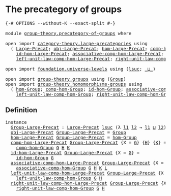 # The precategory of groups

<pre class="Agda"><a id="38" class="Symbol">{-#</a> <a id="42" class="Keyword">OPTIONS</a> <a id="50" class="Pragma">--without-K</a> <a id="62" class="Pragma">--exact-split</a> <a id="76" class="Symbol">#-}</a>

<a id="81" class="Keyword">module</a> <a id="88" href="group-theory.precategory-of-groups.html" class="Module">group-theory.precategory-of-groups</a> <a id="123" class="Keyword">where</a>

<a id="130" class="Keyword">open</a> <a id="135" class="Keyword">import</a> <a id="142" href="category-theory.large-precategories.html" class="Module">category-theory.large-precategories</a> <a id="178" class="Keyword">using</a>
  <a id="186" class="Symbol">(</a> <a id="188" href="category-theory.large-precategories.html#654" class="Record">Large-Precat</a><a id="200" class="Symbol">;</a> <a id="202" href="category-theory.large-precategories.html#772" class="Field">obj-Large-Precat</a><a id="218" class="Symbol">;</a> <a id="220" href="category-theory.large-precategories.html#824" class="Field">hom-Large-Precat</a><a id="236" class="Symbol">;</a> <a id="238" href="category-theory.large-precategories.html#938" class="Field">comp-hom-Large-Precat</a><a id="259" class="Symbol">;</a>
    <a id="265" href="category-theory.large-precategories.html#1189" class="Field">id-hom-Large-Precat</a><a id="284" class="Symbol">;</a> <a id="286" href="category-theory.large-precategories.html#1294" class="Field">associative-comp-hom-Large-Precat</a><a id="319" class="Symbol">;</a>
    <a id="325" href="category-theory.large-precategories.html#1736" class="Field">left-unit-law-comp-hom-Large-Precat</a><a id="360" class="Symbol">;</a> <a id="362" href="category-theory.large-precategories.html#1956" class="Field">right-unit-law-comp-hom-Large-Precat</a><a id="398" class="Symbol">)</a>

<a id="401" class="Keyword">open</a> <a id="406" class="Keyword">import</a> <a id="413" href="foundation.universe-levels.html" class="Module">foundation.universe-levels</a> <a id="440" class="Keyword">using</a> <a id="446" class="Symbol">(</a><a id="447" href="Agda.Primitive.html#780" class="Primitive">lsuc</a><a id="451" class="Symbol">;</a> <a id="453" href="Agda.Primitive.html#810" class="Primitive Operator">_⊔_</a><a id="456" class="Symbol">)</a>

<a id="459" class="Keyword">open</a> <a id="464" class="Keyword">import</a> <a id="471" href="group-theory.groups.html" class="Module">group-theory.groups</a> <a id="491" class="Keyword">using</a> <a id="497" class="Symbol">(</a><a id="498" href="group-theory.groups.html#2398" class="Function">Group</a><a id="503" class="Symbol">)</a>
<a id="505" class="Keyword">open</a> <a id="510" class="Keyword">import</a> <a id="517" href="group-theory.homomorphisms-groups.html" class="Module">group-theory.homomorphisms-groups</a> <a id="551" class="Keyword">using</a>
  <a id="559" class="Symbol">(</a> <a id="561" href="group-theory.homomorphisms-groups.html#4177" class="Function">hom-Group</a><a id="570" class="Symbol">;</a> <a id="572" href="group-theory.homomorphisms-groups.html#2192" class="Function">comp-hom-Group</a><a id="586" class="Symbol">;</a> <a id="588" href="group-theory.homomorphisms-groups.html#2023" class="Function">id-hom-Group</a><a id="600" class="Symbol">;</a> <a id="602" href="group-theory.homomorphisms-groups.html#4353" class="Function">associative-comp-hom-Group</a><a id="628" class="Symbol">;</a>
    <a id="634" href="group-theory.homomorphisms-groups.html#4919" class="Function">left-unit-law-comp-hom-Group</a><a id="662" class="Symbol">;</a> <a id="664" href="group-theory.homomorphisms-groups.html#5195" class="Function">right-unit-law-comp-hom-Group</a><a id="693" class="Symbol">)</a>
</pre>
## Definition

<pre class="Agda"><a id="723" class="Keyword">instance</a>
  <a id="Group-Large-Precat"></a><a id="734" href="group-theory.precategory-of-groups.html#734" class="Function">Group-Large-Precat</a> <a id="753" class="Symbol">:</a> <a id="755" href="category-theory.large-precategories.html#654" class="Record">Large-Precat</a> <a id="768" href="Agda.Primitive.html#780" class="Primitive">lsuc</a> <a id="773" class="Symbol">(λ</a> <a id="776" href="group-theory.precategory-of-groups.html#776" class="Bound">l1</a> <a id="779" href="group-theory.precategory-of-groups.html#779" class="Bound">l2</a> <a id="782" class="Symbol">→</a> <a id="784" href="group-theory.precategory-of-groups.html#776" class="Bound">l1</a> <a id="787" href="Agda.Primitive.html#810" class="Primitive Operator">⊔</a> <a id="789" href="group-theory.precategory-of-groups.html#779" class="Bound">l2</a><a id="791" class="Symbol">)</a>
  <a id="795" href="category-theory.large-precategories.html#772" class="Field">obj-Large-Precat</a> <a id="812" href="group-theory.precategory-of-groups.html#734" class="Function">Group-Large-Precat</a> <a id="831" class="Symbol">=</a> <a id="833" href="group-theory.groups.html#2398" class="Function">Group</a>
  <a id="841" href="category-theory.large-precategories.html#824" class="Field">hom-Large-Precat</a> <a id="858" href="group-theory.precategory-of-groups.html#734" class="Function">Group-Large-Precat</a> <a id="877" class="Symbol">=</a> <a id="879" href="group-theory.homomorphisms-groups.html#4177" class="Function">hom-Group</a>
  <a id="891" href="category-theory.large-precategories.html#938" class="Field">comp-hom-Large-Precat</a> <a id="913" href="group-theory.precategory-of-groups.html#734" class="Function">Group-Large-Precat</a> <a id="932" class="Symbol">{</a><a id="933" class="Argument">X</a> <a id="935" class="Symbol">=</a> <a id="937" href="group-theory.precategory-of-groups.html#937" class="Bound">G</a><a id="938" class="Symbol">}</a> <a id="940" class="Symbol">{</a><a id="941" href="group-theory.precategory-of-groups.html#941" class="Bound">H</a><a id="942" class="Symbol">}</a> <a id="944" class="Symbol">{</a><a id="945" href="group-theory.precategory-of-groups.html#945" class="Bound">K</a><a id="946" class="Symbol">}</a> <a id="948" class="Symbol">=</a>
    <a id="954" href="group-theory.homomorphisms-groups.html#2192" class="Function">comp-hom-Group</a> <a id="969" href="group-theory.precategory-of-groups.html#937" class="Bound">G</a> <a id="971" href="group-theory.precategory-of-groups.html#941" class="Bound">H</a> <a id="973" href="group-theory.precategory-of-groups.html#945" class="Bound">K</a>
  <a id="977" href="category-theory.large-precategories.html#1189" class="Field">id-hom-Large-Precat</a> <a id="997" href="group-theory.precategory-of-groups.html#734" class="Function">Group-Large-Precat</a> <a id="1016" class="Symbol">{</a><a id="1017" class="Argument">X</a> <a id="1019" class="Symbol">=</a> <a id="1021" href="group-theory.precategory-of-groups.html#1021" class="Bound">G</a><a id="1022" class="Symbol">}</a> <a id="1024" class="Symbol">=</a>
    <a id="1030" href="group-theory.homomorphisms-groups.html#2023" class="Function">id-hom-Group</a> <a id="1043" href="group-theory.precategory-of-groups.html#1021" class="Bound">G</a>
  <a id="1047" href="category-theory.large-precategories.html#1294" class="Field">associative-comp-hom-Large-Precat</a> <a id="1081" href="group-theory.precategory-of-groups.html#734" class="Function">Group-Large-Precat</a> <a id="1100" class="Symbol">{</a><a id="1101" class="Argument">X</a> <a id="1103" class="Symbol">=</a> <a id="1105" href="group-theory.precategory-of-groups.html#1105" class="Bound">G</a><a id="1106" class="Symbol">}</a> <a id="1108" class="Symbol">{</a><a id="1109" href="group-theory.precategory-of-groups.html#1109" class="Bound">H</a><a id="1110" class="Symbol">}</a> <a id="1112" class="Symbol">{</a><a id="1113" href="group-theory.precategory-of-groups.html#1113" class="Bound">K</a><a id="1114" class="Symbol">}</a> <a id="1116" class="Symbol">{</a><a id="1117" href="group-theory.precategory-of-groups.html#1117" class="Bound">L</a><a id="1118" class="Symbol">}</a> <a id="1120" class="Symbol">=</a>
    <a id="1126" href="group-theory.homomorphisms-groups.html#4353" class="Function">associative-comp-hom-Group</a> <a id="1153" href="group-theory.precategory-of-groups.html#1105" class="Bound">G</a> <a id="1155" href="group-theory.precategory-of-groups.html#1109" class="Bound">H</a> <a id="1157" href="group-theory.precategory-of-groups.html#1113" class="Bound">K</a> <a id="1159" href="group-theory.precategory-of-groups.html#1117" class="Bound">L</a>
  <a id="1163" href="category-theory.large-precategories.html#1736" class="Field">left-unit-law-comp-hom-Large-Precat</a> <a id="1199" href="group-theory.precategory-of-groups.html#734" class="Function">Group-Large-Precat</a> <a id="1218" class="Symbol">{</a><a id="1219" class="Argument">X</a> <a id="1221" class="Symbol">=</a> <a id="1223" href="group-theory.precategory-of-groups.html#1223" class="Bound">G</a><a id="1224" class="Symbol">}</a> <a id="1226" class="Symbol">{</a><a id="1227" href="group-theory.precategory-of-groups.html#1227" class="Bound">H</a><a id="1228" class="Symbol">}</a> <a id="1230" class="Symbol">=</a>
    <a id="1236" href="group-theory.homomorphisms-groups.html#4919" class="Function">left-unit-law-comp-hom-Group</a> <a id="1265" href="group-theory.precategory-of-groups.html#1223" class="Bound">G</a> <a id="1267" href="group-theory.precategory-of-groups.html#1227" class="Bound">H</a>
  <a id="1271" href="category-theory.large-precategories.html#1956" class="Field">right-unit-law-comp-hom-Large-Precat</a> <a id="1308" href="group-theory.precategory-of-groups.html#734" class="Function">Group-Large-Precat</a> <a id="1327" class="Symbol">{</a><a id="1328" class="Argument">X</a> <a id="1330" class="Symbol">=</a> <a id="1332" href="group-theory.precategory-of-groups.html#1332" class="Bound">G</a><a id="1333" class="Symbol">}</a> <a id="1335" class="Symbol">{</a><a id="1336" href="group-theory.precategory-of-groups.html#1336" class="Bound">H</a><a id="1337" class="Symbol">}</a> <a id="1339" class="Symbol">=</a>
    <a id="1345" href="group-theory.homomorphisms-groups.html#5195" class="Function">right-unit-law-comp-hom-Group</a> <a id="1375" href="group-theory.precategory-of-groups.html#1332" class="Bound">G</a> <a id="1377" href="group-theory.precategory-of-groups.html#1336" class="Bound">H</a>
</pre>